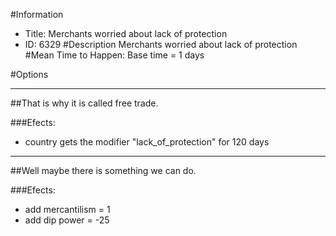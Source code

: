 #Information
 - Title: Merchants worried about lack of protection
 - ID: 6329
#Description
Merchants worried about lack of protection
#Mean Time to Happen:
Base time = 1 days

#Options

___
##That is why it is called free trade.

###Efects:<ul><li>country gets the modifier "lack_of_protection" for 120 days</li></ul>

___
##Well maybe there is something we can do.

###Efects:<ul><li>add mercantilism = 1</li><li>add dip power = -25</li></ul>
